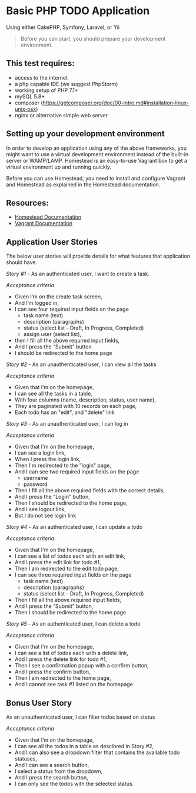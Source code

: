 # Basic PHP TODO Application

Using either CakePHP, Symfony, Laravel, or Yii

> Before you can start, you should prepare your development environment.

## This test requires:

- access to the internet
- a php capable IDE (we suggest PhpStorm)
- working setup of PHP 7.1+
- mySQL 5.8+
- composer (https://getcomposer.org/doc/00-intro.md#installation-linux-unix-osx)
- nginx or alternative simple web server

## Setting up your development environment

In order to develop an application using any of the above frameworks, you might want to use a virtual development environment instead of the built-in server or WAMP/LAMP. Homestead is an easy-to-use Vagrant box to get a virtual environment up and running quickly.

Before you can use Homestead, you need to install and configure Vagrant and Homestead as explained in the Homestead documentation.

## Resources:

- [Homestead Documentation](https://laravel.com/docs/5.8/homestead)
- [Vagrant Documentation](https://www.vagrantup.com/)

## Application User Stories

The below user stories will provide details for what features that application should have.

*Story #1* - As an authenticated user, I want to create a task.

*Acceptance criteria*

- Given I’m on the create task screen,
- And I’m logged in,
- I can see four required input fields on the page
  - task name (text)
  - description (paragraphs)
  - status (select list - Draft, In Progress, Completed)
  - assign user (select list),
- then I fill all the above required input fields,
- And I press the “Submit” button
- I should be redirected to the home page


*Story #2* - As an unauthenticated user, I can view all the tasks

*Acceptance criteria*

- Given that I’m on the homepage,
- I can see all the tasks in a table,
- With four columns (name, description, status, user name),
- They are paginated with 10 records on each page,
- Each todo has an "edit", and "delete" link

*Story #3* - As an unauthenticated user, I can log in

*Acceptance criteria*

- Given that I'm on the homepage,
- I can see a login link,
- When I press the login link, 
- Then I'm redirected to the "login" page,
- And I can see two required input fields on the page
  - username
  - password
- Then I fill all the above required fields with the correct details,
- And I press the "Login" button,
- Then I should be redirected to the home page,
- And I see logout link,
- But I do not see login link

*Story #4* - As an authenticated user, I can update a todo

*Acceptance criteria*

- Given that I'm on the homepage,
- I can see a list of todos each with an edit link,
- And I press the edit link for todo #1,
- Then I am redirected to the edit todo page,
- I can see three required input fields on the page
  - task name (text)
  - description (paragraphs)
  - status (select list - Draft, In Progress, Completed)
- Then I fill all the above required input fields,
- And I press the “Submit” button,
- Then I should be redirected to the home page

*Story #5* - As an authenticated user, I can delete a todo

*Acceptance criteria*

- Given that I'm on the homepage,
- I can see a list of todos each with a delete link,
- Add I press the delete link for todo #1,
- Then I see a confirmation popup with a confirm button,
- And I press the confirm button,
- Then I am redirected to the home page,
- And I cannot see task #1 listed on the homepage

## Bonus User Story

As an unauthenticated user, I can filter todos based on status

*Acceptance criteria*

- Given that I’m on the homepage,
- I can see all the todos in a table as descibred in Story #2,
- And I can also see a dropdown filter that contains the available todo statuses,
- And I can see a search button,
- I select a status from the dropdown,
- And I press the search button,
- I can only see the todos with the selected status.
